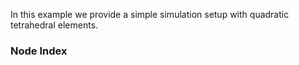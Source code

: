 In this example we provide a simple simulation setup with quadratic tetrahedral elements.

### Node Index

